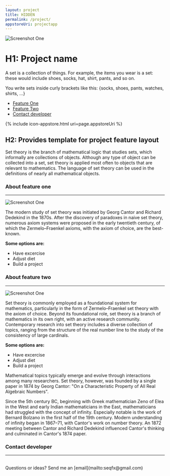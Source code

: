 ```yaml
---
layout: project
title: HIDDEN
permalink: /project/
appstoreUri: projectapp
---
```


![Screenshot
One](/images/time-nomad_chart-for-now.png "Screenshot 1")

# H1: Project name

A set is a collection of things. For example, the items you wear is a set: these would include shoes, socks, hat, shirt, pants, and so on.

You write sets inside curly brackets like this: {socks, shoes, pants, watches, shirts, ...}

* [Feature One](#feature-one)
* [Feature Two](#feature-two)
* [Contact developer](#contact-developer)

{% include icon-appstore.html uri=page.appstoreUri %}

## H2: Provides template for project feature layout

Set theory is the branch of mathematical logic that studies sets, which informally are collections of objects. Although any type of object can be collected into a set, set theory is applied most often to objects that are relevant to mathematics. The language of set theory can be used in the definitions of nearly all mathematical objects.

<a name="feature-one" />

### About feature one

- - -

![Screenshot
One](/images/time-nomad_chart-for-now.png "Screenshot 1")


The modern study of set theory was initiated by Georg Cantor and Richard Dedekind in the 1870s. After the discovery of paradoxes in naive set theory, numerous axiom systems were proposed in the early twentieth century, of which the Zermelo–Fraenkel axioms, with the axiom of choice, are the best-known. 

**Some options are:**

* Have excercise
* Adjust diet
* Build a project


<a name="feature-two" />

### About feature two

- - -

![Screenshot
One](/images/time-nomad_chart-for-now.png "Screenshot 1")

Set theory is commonly employed as a foundational system for mathematics, particularly in the form of Zermelo–Fraenkel set theory with the axiom of choice. Beyond its foundational role, set theory is a branch of mathematics in its own right, with an active research community. Contemporary research into set theory includes a diverse collection of topics, ranging from the structure of the real number line to the study of the consistency of large cardinals.

**Some options are:**

* Have excercise
* Adjust diet
* Build a project

Mathematical topics typically emerge and evolve through interactions among many researchers. Set theory, however, was founded by a single paper in 1874 by Georg Cantor: "On a Characteristic Property of All Real Algebraic Numbers".

Since the 5th century BC, beginning with Greek mathematician Zeno of Elea in the West and early Indian mathematicians in the East, mathematicians had struggled with the concept of infinity. Especially notable is the work of Bernard Bolzano in the first half of the 19th century. Modern understanding of infinity began in 1867–71, with Cantor's work on number theory. An 1872 meeting between Cantor and Richard Dedekind influenced Cantor's thinking and
culminated in Cantor's 1874 paper.

<a name="contact-developer" />

### Contact developer

- - -

<br>
Questions or ideas?
Send me an [email](mailto:seqfx@gmail.com)
